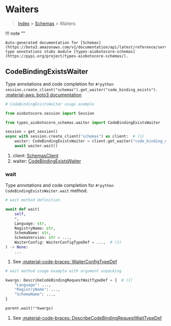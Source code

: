 # Waiters

> [Index](../README.md) > [Schemas](./README.md) > Waiters

!!! note ""

    Auto-generated documentation for [Schemas](https://boto3.amazonaws.com/v1/documentation/api/latest/reference/services/schemas.html#schemas)
    type annotations stubs module [types-aiobotocore-schemas](https://pypi.org/project/types-aiobotocore-schemas/).

## CodeBindingExistsWaiter

Type annotations and code completion for `#!python session.create_client("schemas").get_waiter("code_binding_exists")`.
[:material-aws: boto3 documentation](https://boto3.amazonaws.com/v1/documentation/api/latest/reference/services/schemas/waiter/CodeBindingExists.html#Schemas.Waiter.CodeBindingExists)

```python
# CodeBindingExistsWaiter usage example

from aiobotocore.session import Session

from types_aiobotocore_schemas.waiter import CodeBindingExistsWaiter

session = get_session()
async with session.create_client("schemas") as client:  # (1)
    waiter: CodeBindingExistsWaiter = client.get_waiter("code_binding_exists")  # (2)
    await waiter.wait()
```

1. client: [SchemasClient](./client.md)
2. waiter: [CodeBindingExistsWaiter](./waiters.md#codebindingexistswaiter)


### wait

Type annotations and code completion for `#!python CodeBindingExistsWaiter.wait` method.

```python
# wait method definition

await def wait(
    self,
    *,
    Language: str,
    RegistryName: str,
    SchemaName: str,
    SchemaVersion: str = ...,
    WaiterConfig: WaiterConfigTypeDef = ...,  # (1)
) -> None:
    ...
```

1. See [:material-code-braces: WaiterConfigTypeDef](./type_defs.md#waiterconfigtypedef) 


```python
# wait method usage example with argument unpacking

kwargs: DescribeCodeBindingRequestWaitTypeDef = {  # (1)
    "Language": ...,
    "RegistryName": ...,
    "SchemaName": ...,
}

parent.wait(**kwargs)
```

1. See [:material-code-braces: DescribeCodeBindingRequestWaitTypeDef](./type_defs.md#describecodebindingrequestwaittypedef) 
